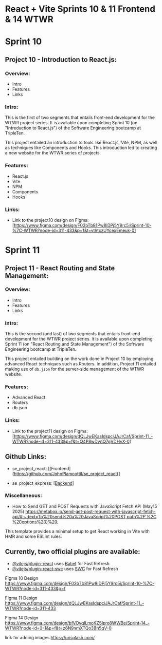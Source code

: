 # React + Vite Sprints 10 & 11 Frontend & 14 WTWR
# Sprint 10
## Project 10 - Introduction to React.js:

### Overview:

- Intro
- Features
- Links

### Intro:

This is the first of two segments that entails front-end development for the WTWR project series. It is available upon completing Sprint 10 (on "Introduction to React.js") of the Software Engineering bootcamp at TripleTen.

This project entailed an introduction to tools like React.js, Vite, NPM, as well as techniques like Components and Hooks. This introduction led to creating a new website for the WTWR series of projects.

### Features:

- React.js
- Vite
- NPM
- Components
- Hooks

### Links:

- Link to the project10 design on Figma: [https://www.figma.com/design/F03bTb81Pw8IDPj5Y9rc5i/Sprint-10-%7C-WTWR?node-id=311-433&p=f&t=vthtxzUYcexEmeuk-0]

# Sprint 11
## Project 11 - React Routing and State Management:

### Overview:

- Intro
- Features
- Links

### Intro:

This is the second (and last) of two segments that entails front-end development for the WTWR project series. It is available upon completing Sprint 11 (on "React Routing and State Management") of the Software Engineering bootcamp at TripleTen.

This project entailed building on the work done in Project 10 by employing advanced React techniques such as Routers. In addition, Project 11 entailed making use of `db.json` for the server-side management of the WTWR website.

### Features:

- Advanced React
- Routers
- db.json

### Links:

- Link to the project11 design on Figma: [https://www.figma.com/design/dQLJwEKasIdspciJAJrCaf/Sprint-11_-WTWR?node-id=311-433&p=f&t=Q4P8wDynQ7gVDHvX-0]


## Github Links:
- se_project_react: [[Frontend] (https://github.com/JohnPlamoottil/se_project_react)]

- se_project_express: [[Backend](https://github.com/JohnPlamoottil/se_project_express)]

### Miscellaneous:
- How to Send GET and POST Requests with JavaScript Fetch API (May15 2025)
<https://metabox.io/send-get-post-request-with-javascript-fetch-api/#:~:text=To%20send%20a%20JavaScript%20POST,path%2F'%2C%20options%20)%20.>

This template provides a minimal setup to get React working in Vite with HMR and some ESLint rules.

## Currently, two official plugins are available:

- [@vitejs/plugin-react](https://github.com/vitejs/vite-plugin-react/blob/main/packages/plugin-react/README.md) uses [Babel](https://babeljs.io/) for Fast Refresh
- [@vitejs/plugin-react-swc](https://github.com/vitejs/vite-plugin-react-swc) uses [SWC](https://swc.rs/) for Fast Refresh

Figma 10 Design <https://www.figma.com/design/F03bTb81Pw8IDPj5Y9rc5i/Sprint-10-%7C-WTWR?node-id=311-433&p=f>

Figma 11 Design <https://www.figma.com/design/dQLJwEKasIdspciJAJrCaf/Sprint-11_-WTWR?node-id=311-433>

Figma 14 Design <https://www.figma.com/design/bfVOvqlLmoKZ5lpro8WWBe/Sprint-14_-WTWR?node-id=0-1&p=f&t=z6N9nmXTQo3Bh5qV-0>

link for adding images <https://unsplash.com/>